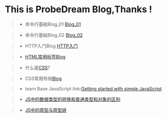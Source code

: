 # This is ProbeDream Blog,Thanks !
> * 命令行基础Blog_01 [Blog_01](https://charliesmith97.github.io/Blog/Blog-Folder/命令行基础Blog(上).html)

> * 命令行基础Blog_02 [Blog_02](https://charliesmith97.github.io/Blog/Blog-Folder/命令行基础Blog(下).html)

> * HTTP入门Blog [HTTP入门](https://charliesmith97.github.io/Blog/Blog-Folder/HTTP入门Blog.html) 

> * [HTML常用标签Blog](https://www.jianshu.com/p/9be797a47942)

> * 什么是[CSS](https://charliesmith97.github.io/Blog/Blog-Folder/什么是CSS.html)?

> * CSS常用布局[Blog](https://charliesmith97.github.io/Blog/Blog-Folder/CSS布局Blog.html)

> * learn Base JavaScript link:[Getting started with simple JavaScript](https://charliesmith97.github.io/Blog/Blog-Folder/JS里的数据类型.html)

> * [JS中的数据类型的转换和普通类型和对象的区别](https://charliesmith97.github.io/Blog/Blog-Folder/JS里的数据类型转换和普通类型和对象的区别.html)

> * [JS中的原型与原型链](https://charliesmith97.github.io/Blog/Blog-Folder/JS中的原型与原型链.html)


